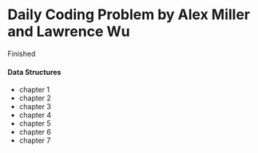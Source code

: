 # Daily Coding Problem by Alex Miller and Lawrence Wu

Finished

#### Data Structures
 - chapter 1 
 - chapter 2
 - chapter 3
 - chapter 4
 - chapter 5
 - chapter 6
 - chapter 7
